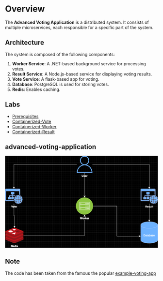 # Overview
The **Advanced Voting Application** is a distributed system. It consists of multiple microservices, each responsible for a specific part of the system.

## Architecture
The system is composed of the following components:
1. **Worker Service**: A .NET-based background service for processing votes.
2. **Result Service**: A Node.js-based service for displaying voting results.
3. **Vote Service**: A flask-based app for voting.
4. **Database**: PostgreSQL is used for storing votes.
5. **Redis**: Enables caching.

## Labs
* [Prerequisites](docs/01-prerequisites.md)
* [Containerized-Vote](docs/02-containerized-vote.md)
* [Containerized-Worker](docs/03-containerized-worker.md)
* [Containerized-Result](docs/04-containerized-result.md)

## advanced-voting-application
![Architecture diagram](images/architecture.drawio.png)

## Note
The code has been taken from the famous the popular [example-voting-app](https://github.com/dockersamples/example-voting-app/tree/main)